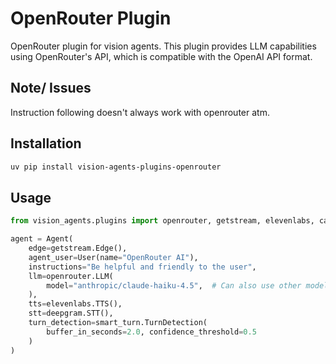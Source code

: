 # OpenRouter Plugin

OpenRouter plugin for vision agents. This plugin provides LLM capabilities using OpenRouter's API, which is compatible with the OpenAI API format.

## Note/ Issues

Instruction following doesn't always work with openrouter atm.

## Installation

```bash
uv pip install vision-agents-plugins-openrouter
```

## Usage

```python
from vision_agents.plugins import openrouter, getstream, elevenlabs, cartesia, deepgram, smart_turn

agent = Agent(
    edge=getstream.Edge(),
    agent_user=User(name="OpenRouter AI"),
    instructions="Be helpful and friendly to the user",
    llm=openrouter.LLM(
        model="anthropic/claude-haiku-4.5",  # Can also use other models like anthropic/claude-3-opus
    ),
    tts=elevenlabs.TTS(),
    stt=deepgram.STT(),
    turn_detection=smart_turn.TurnDetection(
        buffer_in_seconds=2.0, confidence_threshold=0.5
    )
)
```
